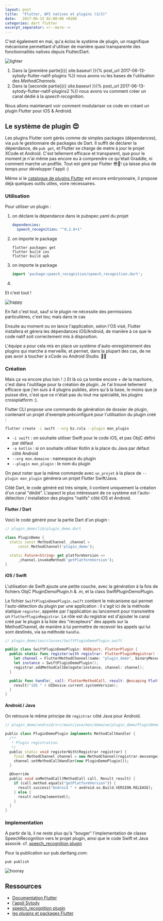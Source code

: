 ```yaml
---
layout: post
title:  "Flutter, API natives et plugins (3/3)"
date:   2017-06-15 02:00:00 +0100
categories: dart flutter
excerpt_separator: <!--more-->
---
```


C'est également en mai, qu'a éclos le système de plugin, un magnifique mécanisme permettant d'utiliser de manière 
quasi transparente des fonctionnalités natives depuis Flutter/Dart.

![lighter](https://media2.giphy.com/media/fyiWlpMCHjWGk/200.gif)

<!--more-->

1. Dans la [première partie]({{ site.baseurl }}{% post_url 2017-06-13-sytody-flutter-natif-plugins %}) nous avons vu les bases de l'utilisation des *MethodChannels*.
2. Dans la [seconde partie]({{ site.baseurl }}{% post_url 2017-06-13-sytody-flutter-natif-plugins2 %}) nous avons vu comment créer un canal dédié à la *speech recognition*.

Nous allons maintenant voir comment modulariser ce code en créant un plugin Flutter pour iOS & Android.

## Le système de plugin 😍  

Les plugins Flutter sont gérés comme de simples packages (dépendances), via `pub` le gestionnaire de packages de Dart.
Il suffit de déclarer la dépendance, de `pub get`, et Flutter se charge de metre à jour le projet XCode et Android.
C'est tellement efficace et transparent, 
que pour le moment je n'ai même pas encore eu à comprendre ce qu'était Graddle,
ni comment marche un podfile. Tout est géré par Flutter 😎🍹! ça laisse plus de temps pour développer l'appli :)

Même si le [catalogue de plugins Flutter](https://pub.dartlang.org/flutter/plugins/) est encore embryonnaire, 
il propose déjà quelques outils utiles, voire nécessaires.

### Utilisation 

Pour utiliser un plugin :

1. on déclare la dépendance dans le pubspec.yaml du projet

    ```yaml
    dependencies:
      speech_recognition: "^0.2.0+1"
    ```

2. on importe le package

    ```shell
    flutter packages get
    flutter build ios
    flutter build apk
    ```

3. on importe le package

    ```dart
    import 'package:speech_recognition/speech_recognition.dart';
    ```

4. 

Et c'est tout !

![happy](https://media.giphy.com/media/vOJ2QFIAZtyU0/200.gif)

En fait c'est tout, sauf si le plugin ne nécessite des permissions particulières, c'est tou; mais dans le cas 

Ensuite au moment ou on lance l'application, selon l'OS visé, Flutter installera et gérera les dépendances iOS/Android, de manière à ce que le code natif soit correctement mis à disposition.

L'équipe a pour cela mis en place un système d'auto-enregistrement des plugins qui marche à merveille, et permet, dans la plupart des cas, de ne pas avoir à toucher à xCode ou Android Studio. 🥂🍾

### Création

Mais ça va encore plus loin ! :) Et là où ça tombe encore + de la machoire, c'est dans l'outillage pour la création de plugin.
Je l'ai trouvé tellement efficace que j'en suis à 4 plugins publiés, alors qu'à la base, 
le moins que je puisse dire, c'est que ce n'était pas du tout ma spécialité, les plugins crossplatform :).

Flutter CLI propose une commande de génération de dossier de plugin, contenant un projet d'exemple préconfiguré pour l'utilisation du plugin créé :

```bash
flutter create -i swift --org bz.rxla --plugin mon_plugin
```

- `-i swift` : on souhaite utiliser Swift pour le code iOS, et pas ObjC défini par défaut
- `-a kotlin` : si on souhaite utiliser Kotlin à la place du Java par défaut côté Android
- `--org mon.domaine` : namespace du plugin 
- `--plugin mon_plugin` : le nom du plugin

On peut noter que la même commande avec `un_projet` à la place de `--plugin mon_plugin` générera un projet Flutter Swift/Java.  

Côté Dart, le code généré est très simple, il contient uniquement la création d'un canal "dédié". 
L'aspect le plus intéressant de ce système est l'auto-détection / installation des plugins "natifs" côté iOS et Android.

#### Flutter / Dart

Voici le code généré pour la partie Dart d'un plugin :

```dart
// plugin_demo/lib/plugin_demo.dart

class PluginDemo {
  static const MethodChannel _channel =
      const MethodChannel('plugin_demo');

  static Future<String> get platformVersion =>
      _channel.invokeMethod('getPlatformVersion');
}
```

#### iOS / Swift


L'utilisation de Swift ajoute une petite couche, avec la génération à la fois de fichiers ObjC PluginDemoPlugin.h & .m, et la class SwiftPluginDemoPlugin.

Le fichier `SwiftPluginDemoPlugin.swift` contient le mécanisme qui permet l'auto-détection du plugin par une application :
 il s'agit ici de la méthode statique `register`, appelée par l'application au lancement
 pour transmettre un `FlutterPluginRegistrar`. Le rôle est du registrar est d'ajouter le canal créé par le plugin 
 à la liste des "récepteurs" des appels sur la MethodChannel, de manière à lui permettre de recevoir les appels qui lui sont destinés, 
 via sa méthode `handle`.

```swift
// plugin_demo/ios/classes/SwiftPluginDemoPlugin.swift

public class SwiftPluginDemoPlugin: NSObject, FlutterPlugin {
  public static func register(with registrar: FlutterPluginRegistrar) {
    let channel = FlutterMethodChannel(name: "plugin_demo", binaryMessenger: registrar.messenger());
    let instance = SwiftPluginDemoPlugin();
    registrar.addMethodCallDelegate(instance, channel: channel);
  }

  public func handle(_ call: FlutterMethodCall, result: @escaping FlutterResult) {
    result("iOS " + UIDevice.current.systemVersion);
  }
}
```

#### Android / Java


On retrouve le même principe de `registrar` côté Java pour Android.

```dart
// plugin_demo/android/src/main/java/mon/domaine/plugin_demo/PluginDemoPlugin.java

public class PluginDemoPlugin implements MethodCallHandler {
  /**
   * Plugin registration.
   */
  public static void registerWith(Registrar registrar) {
    final MethodChannel channel = new MethodChannel(registrar.messenger(), "plugin_demo");
    channel.setMethodCallHandler(new PluginDemoPlugin());
  }

  @Override
  public void onMethodCall(MethodCall call, Result result) {
    if (call.method.equals("getPlatformVersion")) {
      result.success("Android " + android.os.Build.VERSION.RELEASE);
    } else {
      result.notImplemented();
    }
  }
}
```

### Implementation 

A partir de là, il ne reste plus qu'à "bouger" l'implementation de classe SpeechRecognition vers le projet plugin, ainsi que le code Swift et Java associé.
cf. [speech_recognition plugin](http://github.com/rxlabz/speech_recognition)

Pour la publication sur pub.dartlang.com: 

```shell
pub publish
```

![hooray](https://media4.giphy.com/media/y70XSpwyBC6LC/200.gif)

## Ressources

- [Documentation Flutter](https://flutter.io/platform-plugins/)
- [l'appli Sytody](http://github.com/rxlabz/sytody)
- [speech_recognition plugin](http://github.com/rxlabz/speech_recognition)
- [les plugins et packages Flutter](https://pub.dartlang.org/flutter/packages/)
